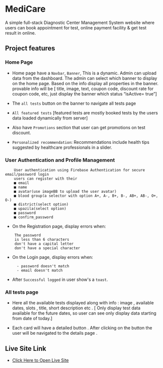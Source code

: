 # MediCare
A simple full-stack Diagnostic Center Management System website where users can book appointment for test, online payment facility & get test result in online.
## Project features
### Home Page
-  Home page have a `Navbar`, `Banner`, This is a dynamic. Admin can upload data from the dashboard. The admin can select which banner to display on the home page. Based on the info display all properties in the banner. provable info will be [ title, image, text, coupon code, discount rate for coupon code, etc, just display the banner which status “isActive= true”]

- The `all tests` button on the banner to navigate all tests page

- `All featured tests` [featured tests are mostly booked tests by the users data loaded dynamically from server]

- Also have `Promotions` section that user can get promotions on test discount.

- `Personalized recommendation`: Recommendations include health tips suggested by healthcare professionals in a slider. 

### User Authentication and Profile Management

        User authentication using Firebase Authentication for secure email/password login
        users can register with their
        ■ email
        ■ name
        ■ avatar(use imageBB to upload the user avatar)
        ■ blood group(a selector with option A+, A-, B+, B-, AB+, AB-, O+, O-)
        ■ district(select option)
        ■ upazila(select option)
        ■ password
        ■ confirm_password

 - On the Registration page, display errors when:

        The password
        is less than 6 characters
        don't have a capital letter
        don't have a special character

- On the Login page, display errors when:

        - password doesn't match
        - email doesn't match

- After `Successful logged` in user show's a `toast`.
### All tests page
- Here all the available tests displayed along with info : image , available dates, slots , title, short description etc . [ Only display test data available for the future dates, so user can see only display data starting from date of today.]

- Each card will have a detailed button . After clicking on the button the user will be navigated to the details page .

## Live Site Link
- [Click Here to Open Live Site](https://medicare-mahmud.web.app/)
